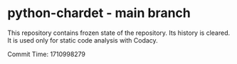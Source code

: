 # python-chardet - main branch

This repository contains frozen state of the repository.
Its history is cleared. It is used only for static code
analysis with Codacy.

Commit Time: 1710998279